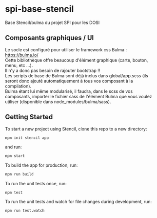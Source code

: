 # spi-base-stencil
Base Stencil/bulma du projet SPI pour les DOSI

## Composants graphiques / UI 

Le socle est configuré pour utiliser le framework css Bulma : https://bulma.io/  
Cette bibliothèque offre beaucoup d'élément graphique (carte, bouton, menu, etc ...).  
Il n'y a donc pas besoin de rajouter bootstrap !!  
Les scripts de base de Bulma sont déjà inclus dans global/app.scss (ils seront donc ajouté automatiquement à tous vos composant à la compilation).    
Bulma étant lui même modularisé, il faudra, dans le scss de vos composants, importer le fichier sass de l'élément Bulma que vous voulez utiliser (disponible dans node_modules/bulma/sass).  

## Getting Started

To start a new project using Stencil, clone this repo to a new directory:

```bash
npm init stencil app
```

and run:

```bash
npm start
```

To build the app for production, run:

```bash
npm run build
```

To run the unit tests once, run:

```
npm test
```

To run the unit tests and watch for file changes during development, run:

```
npm run test.watch
```

